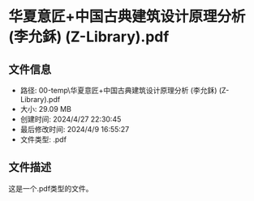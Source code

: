﻿# 华夏意匠+中国古典建筑设计原理分析 (李允鉌) (Z-Library).pdf

## 文件信息
- 路径: 00-temp\华夏意匠+中国古典建筑设计原理分析 (李允鉌) (Z-Library).pdf
- 大小: 29.09 MB
- 创建时间: 2024/4/27 22:30:45
- 最后修改时间: 2024/4/9 16:55:27
- 文件类型: .pdf

## 文件描述
这是一个.pdf类型的文件。

